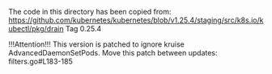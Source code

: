 The code in this directory has been copied from: https://github.com/kubernetes/kubernetes/blob/v1.25.4/staging/src/k8s.io/kubectl/pkg/drain
Tag 0.25.4


!!!Attention!!!
This version is patched to ignore kruise AdvancedDaemonSetPods.
Move this patch between updates: filters.go#L183-185
